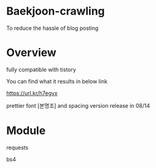 # Baekjoon-crawling
 To reduce the hassle of blog posting
# Overview
 fully compatible with tistory
 
 You can find what it results in below link
 
 https://url.kr/h7egvx
 
 prettier font [본명조] and spacing version release in 08/14
 
# Module
 requests
 
 bs4
 
